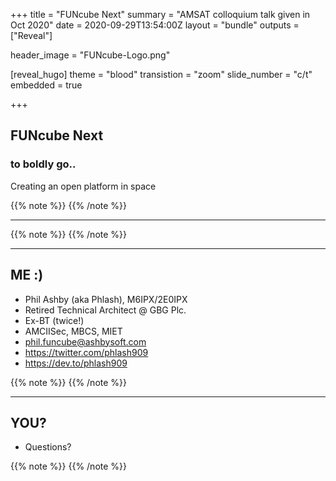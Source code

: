 +++
title = "FUNcube Next"
summary = "AMSAT colloquium talk given in Oct 2020"
date = 2020-09-29T13:54:00Z
layout = "bundle"
outputs = ["Reveal"]

header_image = "FUNcube-Logo.png"

[reveal_hugo]
	theme = "blood"
	transistion = "zoom"
	slide_number = "c/t"
	embedded = true

+++

## FUNcube Next
### to boldly go..

Creating an open platform in space

{{% note %}}
{{% /note %}}

---

{{% note %}}
{{% /note %}}

---

## ME :)

 * Phil Ashby (aka Phlash), M6IPX/2E0IPX
 * Retired Technical Architect @ GBG Plc.
 * Ex-BT (twice!)
 * AMCIISec, MBCS, MIET
 * phil.funcube@ashbysoft.com
 * https://twitter.com/phlash909
 * https://dev.to/phlash909


{{% note %}}
{{% /note %}}


---


## YOU?

 * Questions?


{{% note %}}
{{% /note %}}
